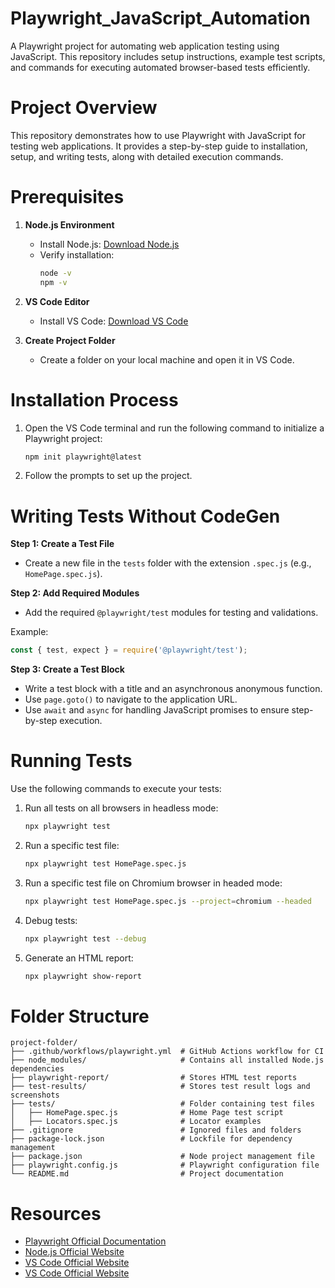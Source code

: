 # Playwright_JavaScript_Automation
A Playwright project for automating web application testing using JavaScript. This repository includes setup instructions, example test scripts, and commands for executing automated browser-based tests efficiently.

# Project Overview
This repository demonstrates how to use Playwright with JavaScript for testing web applications. It provides a step-by-step guide to installation, setup, and writing tests, along with detailed execution commands.

# Prerequisites
1. **Node.js Environment**
   - Install Node.js: [Download Node.js](https://nodejs.org/en)
   - Verify installation:
     ```bash
     node -v
     npm -v
     ```

2. **VS Code Editor**
   - Install VS Code: [Download VS Code](https://code.visualstudio.com/download)

3. **Create Project Folder**
   - Create a folder on your local machine and open it in VS Code.

# Installation Process
1. Open the VS Code terminal and run the following command to initialize a Playwright project:
   ```bash
   npm init playwright@latest
   ```

2. Follow the prompts to set up the project.

# Writing Tests Without CodeGen
**Step 1: Create a Test File**
- Create a new file in the `tests` folder with the extension `.spec.js` (e.g., `HomePage.spec.js`).

**Step 2: Add Required Modules**
- Add the required `@playwright/test` modules for testing and validations.

Example:
```javascript
const { test, expect } = require('@playwright/test');
```

**Step 3: Create a Test Block**
- Write a test block with a title and an asynchronous anonymous function.
- Use `page.goto()` to navigate to the application URL.
- Use `await` and `async` for handling JavaScript promises to ensure step-by-step execution.


# Running Tests
Use the following commands to execute your tests:

1. Run all tests on all browsers in headless mode:
   ```bash
   npx playwright test
   ```

2. Run a specific test file:
   ```bash
   npx playwright test HomePage.spec.js
   ```

3. Run a specific test file on Chromium browser in headed mode:
   ```bash
   npx playwright test HomePage.spec.js --project=chromium --headed
   ```

4. Debug tests:
   ```bash
   npx playwright test --debug
   ```

5. Generate an HTML report:
   ```bash
   npx playwright show-report
   ```

# Folder Structure
```
project-folder/
├── .github/workflows/playwright.yml  # GitHub Actions workflow for CI
├── node_modules/                     # Contains all installed Node.js dependencies
├── playwright-report/                # Stores HTML test reports
├── test-results/                     # Stores test result logs and screenshots
├── tests/                            # Folder containing test files
│   ├── HomePage.spec.js              # Home Page test script
│   ├── Locators.spec.js              # Locator examples
├── .gitignore                        # Ignored files and folders
├── package-lock.json                 # Lockfile for dependency management
├── package.json                      # Node project management file
├── playwright.config.js              # Playwright configuration file
└── README.md                         # Project documentation

```

# Resources
- [Playwright Official Documentation](https://playwright.dev/)
- [Node.js Official Website](https://nodejs.org/en)
- [VS Code Official Website](https://code.visualstudio.com/)
- [VS Code Official Website](https://code.visualstudio.com/)
